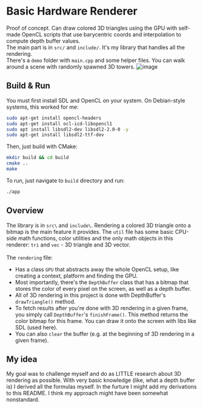 # Basic Hardware Renderer
Proof of concept. Can draw colored 3D triangles using the GPU with self-made OpenCL scripts that use barycentric coords and interpolation to compute depth buffer values. \
The main part is in ```src/``` and ```include/```. It's my library that handles all the rendering.\
There's a ```demo``` folder with ```main.cpp``` and some helper files. You can walk around a scene with randomly spawned 3D towers.
![image](https://github.com/user-attachments/assets/35dde0e4-a13f-437c-a290-200cabee1cc4)
## Build & Run
You must first install SDL and OpenCL on your system. On Debian-style systems, this worked for me:
```bash
sudo apt-get install opencl-headers
sudo apt-get install ocl-icd-libopencl1
sudo apt install libsdl2-dev libsdl2-2.0-0 -y
sudo apt-get install libsdl2-ttf-dev
```
Then, just build with CMake:
```bash
mkdir build && cd build
cmake ..
make
```
To run, just navigate to ```build``` directory and run:
```bash
./app 
```
## Overview
The library is in ```src\``` and ```include\```. Rendering a colored 3D triangle onto a bitmap is the main feature it provides. The ```util``` file has some basic CPU-side math functions, color utilities and the only math objects in this renderer: ```tri``` and ```vec``` - 3D triangle and 3D vector. <br><br>
The ```rendering``` file:
- Has a class ```GPU``` that abstracts away the whole OpenCL setup, like creating a context, platform and finding the GPU. 
- Most importantly, there's the ```DepthBuffer``` class that has a bitmap that stores the color of every pixel on the screen, as well as a depth buffer. 
- All of 3D rendering in this project is done with DepthBuffer's ```drawTriangle()``` method. 
- To fetch results after you're done with 3D rendering in a given frame, you simply call ```DepthBuffer```'s ```finishFrame()```. This method returns the color bitmap for this frame. You can draw it onto the screen with libs like SDL (used here). 
- You can also ```clear``` the buffer (e.g. at the beginning of 3D rendering in a given frame).
## My idea
My goal was to challenge myself and do as LITTLE research about 3D rendering as possible. With very basic knowledge (like, what a depth buffer is) I derived all the formulas myself. In the furture I might add my derivations to this README. I think my approach might have been somewhat nonstandard. <br><br>
